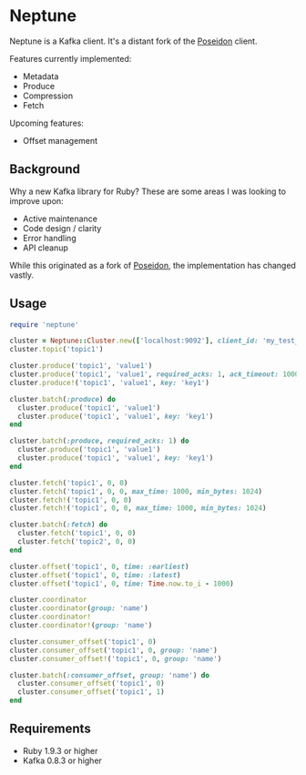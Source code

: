 # Neptune

Neptune is a Kafka client. It's a distant fork of the [Poseidon](http://github.com/bpot/poseidon)
client.

Features currently implemented:
* Metadata
* Produce
* Compression
* Fetch

Upcoming features:
* Offset management

## Background

Why a new Kafka library for Ruby?  These are some areas I was looking to improve upon:
* Active maintenance
* Code design / clarity
* Error handling
* API cleanup

While this originated as a fork of [Poseidon](http://github.com/bpot/poseidon), the
implementation has changed vastly.

## Usage

```ruby
require 'neptune'

cluster = Neptune::Cluster.new(['localhost:9092'], client_id: 'my_test_producer')
cluster.topic('topic1')

cluster.produce('topic1', 'value1')
cluster.produce('topic1', 'value1', required_acks: 1, ack_timeout: 1000)
cluster.produce!('topic1', 'value1', key: 'key1')

cluster.batch(:produce) do
  cluster.produce('topic1', 'value1')
  cluster.produce('topic1', 'value1', key: 'key1')
end

cluster.batch(:produce, required_acks: 1) do
  cluster.produce('topic1', 'value1')
  cluster.produce('topic1', 'value1', key: 'key1')
end

cluster.fetch('topic1', 0, 0)
cluster.fetch('topic1', 0, 0, max_time: 1000, min_bytes: 1024)
cluster.fetch!('topic1', 0, 0)
cluster.fetch!('topic1', 0, 0, max_time: 1000, min_bytes: 1024)

cluster.batch(:fetch) do
  cluster.fetch('topic1', 0, 0)
  cluster.fetch('topic2', 0, 0)
end

cluster.offset('topic1', 0, time: :earliest)
cluster.offset('topic1', 0, time: :latest)
cluster.offset('topic1', 0, time: Time.now.to_i - 1000)

cluster.coordinator
cluster.coordinator(group: 'name')
cluster.coordinator!
cluster.coordinator!(group: 'name')

cluster.consumer_offset('topic1', 0)
cluster.consumer_offset('topic1', 0, group: 'name')
cluster.consumer_offset!('topic1', 0, group: 'name')

cluster.batch(:consumer_offset, group: 'name') do
  cluster.consumer_offset('topic1', 0)
  cluster.consumer_offset('topic1', 1)
end
```

## Requirements

* Ruby 1.9.3 or higher
* Kafka 0.8.3 or higher
